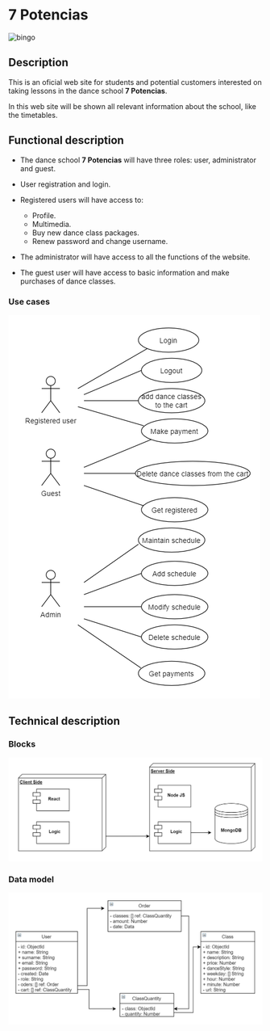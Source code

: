# 7 Potencias

![bingo](https://i.chzbgr.com/full/8441946880/h6133FE99/bailando)

## Description

This is an oficial web site for students and potential customers interested on taking lessons in the dance school **7 Potencias**.

In this web site will be shown all relevant information about the school, like the timetables.

## Functional description

- The dance school **7 Potencias** will have three roles: user, administrator and guest.

- User registration and login.

- Registered users will have access to:

  - Profile.
  - Multimedia.
  - Buy new dance class packages.
  - Renew password and change username.

- The administrator will have access to all the functions of the website.

- The guest user will have access to basic information and make purchases of dance classes.

### Use cases

![use](./images/7-potencias-use-cases.png)

## Technical description

### Blocks

![blocks](./images/7-potencias-blocks.png)

### Data model

![data](./images/7-potencias-data-model.png)

